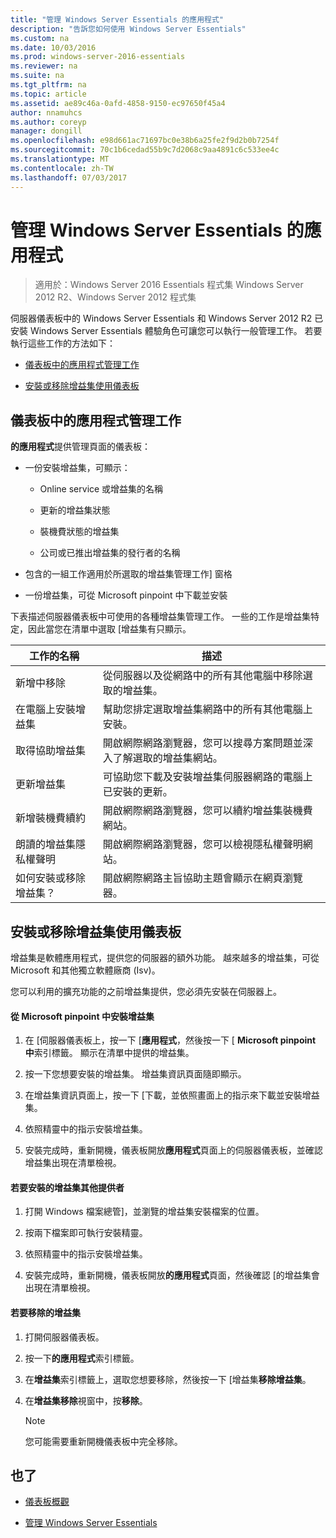 ```yaml
---
title: "管理 Windows Server Essentials 的應用程式"
description: "告訴您如何使用 Windows Server Essentials"
ms.custom: na
ms.date: 10/03/2016
ms.prod: windows-server-2016-essentials
ms.reviewer: na
ms.suite: na
ms.tgt_pltfrm: na
ms.topic: article
ms.assetid: ae89c46a-0afd-4858-9150-ec97650f45a4
author: nnamuhcs
ms.author: coreyp
manager: dongill
ms.openlocfilehash: e98d661ac71697bc0e38b6a25fe2f9d2b0b7254f
ms.sourcegitcommit: 70c1b6cedad55b9c7d2068c9aa4891c6c533ee4c
ms.translationtype: MT
ms.contentlocale: zh-TW
ms.lasthandoff: 07/03/2017
---
```

# <a name="manage-applications-in-windows-server-essentials"></a>管理 Windows Server Essentials 的應用程式

>適用於：Windows Server 2016 Essentials 程式集 Windows Server 2012 R2、Windows Server 2012 程式集
 
 伺服器儀表板中的 Windows Server Essentials 和 Windows Server 2012 R2 已安裝 Windows Server Essentials 體驗角色可讓您可以執行一般管理工作。 若要執行這些工作的方法如下：  
  
-   [儀表板中的應用程式管理工作](Manage-Applications-in-Windows-Server-Essentials.md#BKMK_1)  
  
-   [安裝或移除增益集使用儀表板](Manage-Applications-in-Windows-Server-Essentials.md#BKMK_2)  
  
##  <a name="BKMK_1"></a>儀表板中的應用程式管理工作  
 **的應用程式**提供管理頁面的儀表板：  
  
-   一份安裝增益集，可顯示：  
  
    -   Online service 或增益集的名稱  
  
    -   更新的增益集狀態  
  
    -   裝機費狀態的增益集  
  
    -   公司或已推出增益集的發行者的名稱  
  
-   包含的一組工作適用於所選取的增益集管理工作] 窗格  
  
-   一份增益集，可從 Microsoft pinpoint 中下載並安裝  
  
 下表描述伺服器儀表板中可使用的各種增益集管理工作。 一些的工作是增益集特定，因此當您在清單中選取 [增益集有只顯示。  
  
|工作的名稱|描述|  
|---------------|-----------------|  
|新增中移除|從伺服器以及從網路中的所有其他電腦中移除選取的增益集。|  
|在電腦上安裝增益集|幫助您排定選取增益集網路中的所有其他電腦上安裝。|  
|取得協助增益集|開啟網際網路瀏覽器，您可以搜尋方案問題並深入了解選取的增益集網站。|  
|更新增益集|可協助您下載及安裝增益集伺服器網路的電腦上已安裝的更新。|  
|新增裝機費續約|開啟網際網路瀏覽器，您可以續約增益集裝機費網站。|  
|朗讀的增益集隱私權聲明|開啟網際網路瀏覽器，您可以檢視隱私權聲明網站。|  
|如何安裝或移除增益集？|開啟網際網路主旨協助主題會顯示在網頁瀏覽器。|  
  
##  <a name="BKMK_2"></a>安裝或移除增益集使用儀表板  
 增益集是軟體應用程式，提供您的伺服器的額外功能。 越來越多的增益集，可從 Microsoft 和其他獨立軟體廠商 (Isv)。  
  
 您可以利用的擴充功能的之前增益集提供，您必須先安裝在伺服器上。  
  
#### <a name="to-install-an-add-in-from-microsoft-pinpoint"></a>從 Microsoft pinpoint 中安裝增益集  
  
1.  在 [伺服器儀表板上，按一下 [**應用程式**，然後按一下 [ **Microsoft pinpoint 中**索引標籤。  顯示在清單中提供的增益集。  
  
2.  按一下您想要安裝的增益集。 增益集資訊頁面隨即顯示。  
  
3.  在增益集資訊頁面上，按一下 [下載，並依照畫面上的指示來下載並安裝增益集。  
  
4.  依照精靈中的指示安裝增益集。  
  
5.  安裝完成時，重新開機，儀表板開放**應用程式**頁面上的伺服器儀表板，並確認增益集出現在清單檢視。  
  
#### <a name="to-install-an-add-in-from-another-provider"></a>若要安裝的增益集其他提供者  
  
1.  打開 Windows 檔案總管]，並瀏覽的增益集安裝檔案的位置。  
  
2.  按兩下檔案即可執行安裝精靈。  
  
3.  依照精靈中的指示安裝增益集。  
  
4.  安裝完成時，重新開機，儀表板開放**的應用程式**頁面，然後確認 [的增益集會出現在清單檢視。  
  
#### <a name="to-remove-an-add-in"></a>若要移除的增益集  
  
1.  打開伺服器儀表板。  
  
2.  按一下**的應用程式**索引標籤。  
  
3.  在**增益集**索引標籤上，選取您想要移除，然後按一下 [增益集**移除增益集**。  
  
4.  在**增益集移除**視窗中，按**移除**。  
  
    > [!NOTE]
    >  您可能需要重新開機儀表板中完全移除。  
  
## <a name="see-also"></a>也了  
  
-   [儀表板概觀](Overview-of-the-Dashboard-in-Windows-Server-Essentials.md)  
  
-   [管理 Windows Server Essentials](Manage-Windows-Server-Essentials.md)
